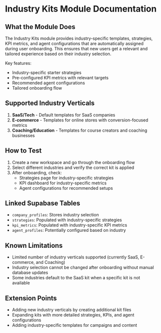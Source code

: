 
# Industry Kits Module Documentation

## What the Module Does

The Industry Kits module provides industry-specific templates, strategies, KPI metrics, and agent configurations that are automatically assigned during user onboarding. This ensures that new users get a relevant and tailored experience based on their industry selection.

Key features:
- Industry-specific starter strategies
- Pre-configured KPI metrics with relevant targets
- Recommended agent configurations
- Tailored onboarding flow

## Supported Industry Verticals

1. **SaaS/Tech** - Default templates for SaaS companies
2. **E-commerce** - Templates for online stores with conversion-focused metrics
3. **Coaching/Education** - Templates for course creators and coaching businesses

## How to Test

1. Create a new workspace and go through the onboarding flow
2. Select different industries and verify the correct kit is applied
3. After onboarding, check:
   - Strategies page for industry-specific strategies
   - KPI dashboard for industry-specific metrics
   - Agent configurations for recommended setups

## Linked Supabase Tables

- `company_profiles`: Stores industry selection
- `strategies`: Populated with industry-specific strategies
- `kpi_metrics`: Populated with industry-specific KPI metrics
- `agent_profiles`: Potentially configured based on industry

## Known Limitations

- Limited number of industry verticals supported (currently SaaS, E-commerce, and Coaching)
- Industry selection cannot be changed after onboarding without manual database updates
- Some industries default to the SaaS kit when a specific kit is not available

## Extension Points

- Adding new industry verticals by creating additional kit files
- Expanding kits with more detailed strategies, KPIs, and agent configurations
- Adding industry-specific templates for campaigns and content
